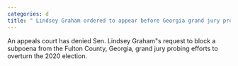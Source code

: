 ```yaml
---
categories: d
title: " Lindsey Graham ordered to appear before Georgia grand jury probing 2020 election"
---
```

An appeals court has denied Sen. Lindsey Graham"s request to block a subpoena from the Fulton County, Georgia, grand jury probing efforts to overturn the 2020 election.
